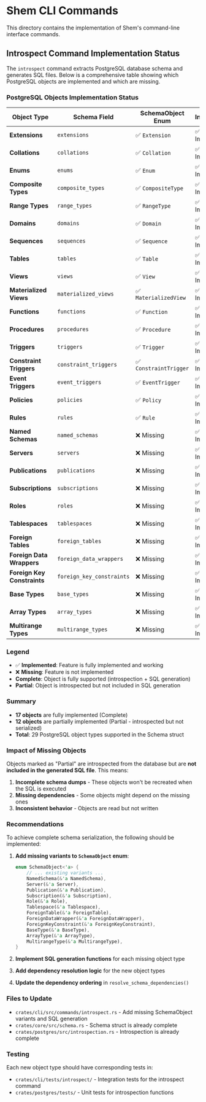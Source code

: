 # Shem CLI Commands

This directory contains the implementation of Shem's command-line interface commands.

## Introspect Command Implementation Status

The `introspect` command extracts PostgreSQL database schema and generates SQL files. Below is a comprehensive table showing which PostgreSQL objects are implemented and which are missing.

### PostgreSQL Objects Implementation Status

| Object Type | Schema Field | SchemaObject Enum | Introspection | SQL Generation | Status |
|-------------|--------------|-------------------|---------------|----------------|---------|
| **Extensions** | `extensions` | ✅ `Extension` | ✅ Implemented | ✅ Implemented | **Complete** |
| **Collations** | `collations` | ✅ `Collation` | ✅ Implemented | ✅ Implemented | **Complete** |
| **Enums** | `enums` | ✅ `Enum` | ✅ Implemented | ✅ Implemented | **Complete** |
| **Composite Types** | `composite_types` | ✅ `CompositeType` | ✅ Implemented | ✅ Implemented | **Complete** |
| **Range Types** | `range_types` | ✅ `RangeType` | ✅ Implemented | ✅ Implemented | **Complete** |
| **Domains** | `domains` | ✅ `Domain` | ✅ Implemented | ✅ Implemented | **Complete** |
| **Sequences** | `sequences` | ✅ `Sequence` | ✅ Implemented | ✅ Implemented | **Complete** |
| **Tables** | `tables` | ✅ `Table` | ✅ Implemented | ✅ Implemented | **Complete** |
| **Views** | `views` | ✅ `View` | ✅ Implemented | ✅ Implemented | **Complete** |
| **Materialized Views** | `materialized_views` | ✅ `MaterializedView` | ✅ Implemented | ✅ Implemented | **Complete** |
| **Functions** | `functions` | ✅ `Function` | ✅ Implemented | ✅ Implemented | **Complete** |
| **Procedures** | `procedures` | ✅ `Procedure` | ✅ Implemented | ✅ Implemented | **Complete** |
| **Triggers** | `triggers` | ✅ `Trigger` | ✅ Implemented | ✅ Implemented | **Complete** |
| **Constraint Triggers** | `constraint_triggers` | ✅ `ConstraintTrigger` | ✅ Implemented | ✅ Implemented | **Complete** |
| **Event Triggers** | `event_triggers` | ✅ `EventTrigger` | ✅ Implemented | ✅ Implemented | **Complete** |
| **Policies** | `policies` | ✅ `Policy` | ✅ Implemented | ✅ Implemented | **Complete** |
| **Rules** | `rules` | ✅ `Rule` | ✅ Implemented | ✅ Implemented | **Complete** |
| **Named Schemas** | `named_schemas` | ❌ Missing | ✅ Implemented | ❌ Missing | **Partial** |
| **Servers** | `servers` | ❌ Missing | ✅ Implemented | ❌ Missing | **Partial** |
| **Publications** | `publications` | ❌ Missing | ✅ Implemented | ❌ Missing | **Partial** |
| **Subscriptions** | `subscriptions` | ❌ Missing | ✅ Implemented | ❌ Missing | **Partial** |
| **Roles** | `roles` | ❌ Missing | ✅ Implemented | ❌ Missing | **Partial** |
| **Tablespaces** | `tablespaces` | ❌ Missing | ✅ Implemented | ❌ Missing | **Partial** |
| **Foreign Tables** | `foreign_tables` | ❌ Missing | ✅ Implemented | ❌ Missing | **Partial** |
| **Foreign Data Wrappers** | `foreign_data_wrappers` | ❌ Missing | ✅ Implemented | ❌ Missing | **Partial** |
| **Foreign Key Constraints** | `foreign_key_constraints` | ❌ Missing | ✅ Implemented | ❌ Missing | **Partial** |
| **Base Types** | `base_types` | ❌ Missing | ✅ Implemented | ❌ Missing | **Partial** |
| **Array Types** | `array_types` | ❌ Missing | ✅ Implemented | ❌ Missing | **Partial** |
| **Multirange Types** | `multirange_types` | ❌ Missing | ✅ Implemented | ❌ Missing | **Partial** |

### Legend

- ✅ **Implemented**: Feature is fully implemented and working
- ❌ **Missing**: Feature is not implemented
- **Complete**: Object is fully supported (introspection + SQL generation)
- **Partial**: Object is introspected but not included in SQL generation

### Summary

- **17 objects** are fully implemented (Complete)
- **12 objects** are partially implemented (Partial - introspected but not serialized)
- **Total**: 29 PostgreSQL object types supported in the Schema struct

### Impact of Missing Objects

Objects marked as "Partial" are introspected from the database but are **not included in the generated SQL file**. This means:

1. **Incomplete schema dumps** - These objects won't be recreated when the SQL is executed
2. **Missing dependencies** - Some objects might depend on the missing ones
3. **Inconsistent behavior** - Objects are read but not written

### Recommendations

To achieve complete schema serialization, the following should be implemented:

1. **Add missing variants to `SchemaObject` enum**:
   ```rust
   enum SchemaObject<'a> {
       // ... existing variants ...
       NamedSchema(&'a NamedSchema),
       Server(&'a Server),
       Publication(&'a Publication),
       Subscription(&'a Subscription),
       Role(&'a Role),
       Tablespace(&'a Tablespace),
       ForeignTable(&'a ForeignTable),
       ForeignDataWrapper(&'a ForeignDataWrapper),
       ForeignKeyConstraint(&'a ForeignKeyConstraint),
       BaseType(&'a BaseType),
       ArrayType(&'a ArrayType),
       MultirangeType(&'a MultirangeType),
   }
   ```

2. **Implement SQL generation functions** for each missing object type
3. **Add dependency resolution logic** for the new object types
4. **Update the dependency ordering** in `resolve_schema_dependencies()`

### Files to Update

- `crates/cli/src/commands/introspect.rs` - Add missing SchemaObject variants and SQL generation
- `crates/core/src/schema.rs` - Schema struct is already complete
- `crates/postgres/src/introspection.rs` - Introspection is already complete

### Testing

Each new object type should have corresponding tests in:
- `crates/cli/tests/introspect/` - Integration tests for the introspect command
- `crates/postgres/tests/` - Unit tests for introspection functions 